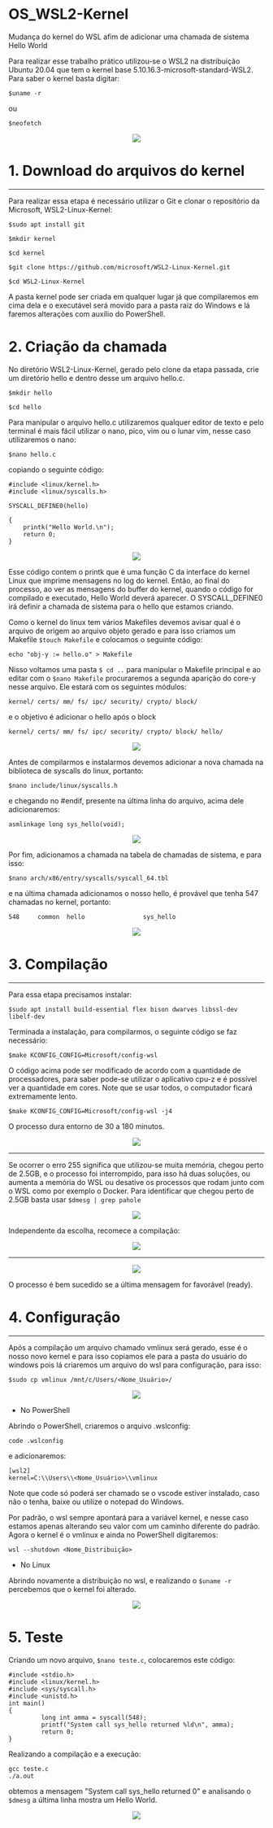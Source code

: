 # OS_WSL2-Kernel
Mudança do kernel do WSL afim de  adicionar uma chamada de sistema Hello World

Para realizar esse trabalho prático utilizou-se o WSL2 na distribuição Ubuntu 20.04 que tem o kernel base 5.10.16.3-microsoft-standard-WSL2. Para saber o kernel basta digitar:

`$uname -r`

ou 

`$neofetch`

<div align="center">
    <img src="./img/old_kernel.png">
</div>
    
# 1. Download do arquivos do kernel

---

Para realizar essa etapa é necessário utilizar o Git e clonar o repositório da Microsoft, WSL2-Linux-Kernel:

`$sudo apt install git`

`$mkdir kernel`

`$cd kernel`

`$git clone https://github.com/microsoft/WSL2-Linux-Kernel.git`

`$cd WSL2-Linux-Kernel`

A pasta kernel pode ser criada em qualquer lugar já que compilaremos em cima dela e o executável será movido para a pasta raiz do Windows e lá faremos alterações com auxílio do PowerShell.

# 2. Criação da chamada

No diretório WSL2-Linux-Kernel, gerado pelo clone da etapa passada, crie um diretório hello e dentro desse um arquivo hello.c. 

`$mkdir hello`

`$cd hello`

Para manipular o arquivo hello.c utilizaremos qualquer editor de texto e pelo terminal é mais fácil utilizar o nano, pico, vim ou o lunar vim, nesse caso utilizaremos o nano:

`$nano hello.c`

copiando o seguinte código:

````
#include <linux/kernel.h>
#include <linux/syscalls.h>

SYSCALL_DEFINE0(hello)

{
    printk("Hello World.\n");
    return 0;
}
````

<div align="center">
    <img src="./img/cat_hello.png">
</div>

Esse código contem o printk que é uma função C da interface do kernel Linux que imprime mensagens no log do kernel. Então, ao final do processo, ao ver as mensagens do buffer do kernel, quando o código for compilado e executado, Hello World deverá aparecer. O SYSCALL_DEFINE0 irá definir a chamada de sistema para o hello que estamos criando.

Como o kernel do linux tem vários Makefiles devemos avisar qual é o arquivo de origem ao arquivo objeto gerado e para isso criamos um Makefile `$touch Makefile` e colocamos o seguinte código:

````
echo "obj-y := hello.o" > Makefile
````

Nisso voltamos uma pasta `$ cd ..` para manipular o Makefile principal e ao editar com o `$nano Makefile` procuraremos a segunda aparição do core-y nesse arquivo. Ele estará com os seguintes módulos:

````
kernel/ certs/ mm/ fs/ ipc/ security/ crypto/ block/
````

e o objetivo é adicionar o hello após o block

````
kernel/ certs/ mm/ fs/ ipc/ security/ crypto/ block/ hello/
````

<div align="center">
    <img src="./img/cat_mf.png">
</div>

Antes de compilarmos e instalarmos devemos adicionar a nova chamada na biblioteca de syscalls do linux, portanto:

`$nano include/linux/syscalls.h`

e chegando no #endif, presente na última linha do arquivo, acima dele adicionaremos:

````
asmlinkage long sys_hello(void);
````

<div align="center">
    <img src="./img/cat_syscalls_h.png">
</div>
    
Por fim, adicionamos a chamada na tabela de chamadas de sistema, e para isso:

`$nano arch/x86/entry/syscalls/syscall_64.tbl`

e na última chamada adicionamos o nosso hello, é provável que tenha 547 chamadas no kernel, portanto:

````
548     common  hello                sys_hello
````

<div align="center">
    <img src="./img/cat_table.png">
</div>

# 3. Compilação
---

Para essa etapa precisamos instalar:

`$sudo apt install build-essential flex bison dwarves libssl-dev libelf-dev`

Terminada a instalação, para compilarmos, o seguinte código se faz necessário:

`$make KCONFIG_CONFIG=Microsoft/config-wsl`

O código acima pode ser modificado de acordo com a quantidade de processadores, para saber pode-se utilizar o aplicativo cpu-z e é possível ver a quantidade em cores. Note que se usar todos, o computador ficará extremamente lento.

`$make KCONFIG_CONFIG=Microsoft/config-wsl -j4`

O processo dura entorno de 30 a 180 minutos.

<div align="center">
    <img src="./img/icomp.png">
</div>

---

Se ocorrer o erro 255 significa que utilizou-se muita memória, chegou perto de 2.5GB, e o processo foi interrompido, para isso há duas soluções, ou aumenta a memória do WSL ou desative os processos que rodam junto com o WSL como por exemplo o Docker. Para identificar que chegou perto de 2.5GB basta usar `$dmesg | grep pahole`

<div align="center">
    <img src="./img/pico.png">
</div>

Independente da escolha, recomece a compilação:

<div align="center">
    <img src="./img/recompila.png">
</div>

---
    
<div align="center">
    <img src="./img/ready.png">
</div>
    
O processo é bem sucedido se a última mensagem for favorável (ready).

# 4. Configuração
---

Após a compilação um arquivo chamado vmlinux será gerado, esse é o nosso novo kernel e para isso copiamos ele para a pasta do usuário do windows pois lá criaremos um arquivo do wsl para configuração, para isso:

`$sudo cp vmlinux /mnt/c/Users/<Nome_Usuário>/`

<div align="center">
    <img src="./img/cpower.png">
</div>

- No PowerShell
    
Abrindo o PowerShell, criaremos o arquivo .wslconfig:

`code .wslconfig` 

e adicionaremos:

````
[wsl2]
kernel=C:\\Users\\<Nome_Usuário>\\vmlinux
````
Note que code só poderá ser chamado se o vscode estiver instalado, caso não o tenha, baixe ou utilize o notepad do Windows.

Por padrão, o wsl sempre apontará para a variável kernel, e nesse caso estamos apenas alterando seu valor com um caminho diferente do padrão. Agora o kernel é o vmlinux e ainda no PowerShell digitaremos:

`wsl --shutdown <Nome_Distribuição>`

- No Linux

Abrindo novamente a distribuição no wsl, e realizando o `$uname -r` percebemos que o kernel foi alterado.

<div align="center">
    <img src="./img/other-kernel.png">
</div>


# 5. Teste

Criando um novo arquivo, `$nano teste.c`, colocaremos este código:

````
#include <stdio.h>
#include <linux/kernel.h>
#include <sys/syscall.h>
#include <unistd.h>
int main()
{
         long int amma = syscall(548);
         printf("System call sys_hello returned %ld\n", amma);
         return 0;
}
````

Realizando a compilação e a execução: 
````
gcc teste.c
./a.out
````

obtemos a mensagem "System call sys_hello returned 0" e analisando o `$dmesg` a última linha mostra um Hello World.

<div align="center">
    <img src="./img/final.png">
</div>
